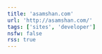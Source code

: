 ```yaml
---
title: 'asamshan.com'
url: 'http://asamshan.com/'
tags: ['sites', 'developer']
nsfw: false
rss: true
---
```

